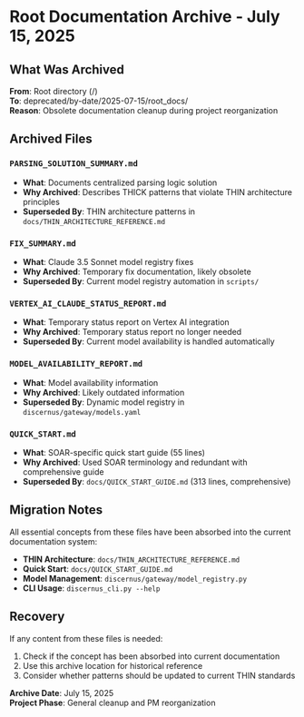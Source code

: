 # Root Documentation Archive - July 15, 2025

## What Was Archived

**From**: Root directory (/)  
**To**: deprecated/by-date/2025-07-15/root_docs/  
**Reason**: Obsolete documentation cleanup during project reorganization

## Archived Files

### `PARSING_SOLUTION_SUMMARY.md`
- **What**: Documents centralized parsing logic solution
- **Why Archived**: Describes THICK patterns that violate THIN architecture principles
- **Superseded By**: THIN architecture patterns in `docs/THIN_ARCHITECTURE_REFERENCE.md`

### `FIX_SUMMARY.md`
- **What**: Claude 3.5 Sonnet model registry fixes
- **Why Archived**: Temporary fix documentation, likely obsolete
- **Superseded By**: Current model registry automation in `scripts/`

### `VERTEX_AI_CLAUDE_STATUS_REPORT.md`
- **What**: Temporary status report on Vertex AI integration
- **Why Archived**: Temporary status report no longer needed
- **Superseded By**: Current model availability is handled automatically

### `MODEL_AVAILABILITY_REPORT.md`
- **What**: Model availability information
- **Why Archived**: Likely outdated information
- **Superseded By**: Dynamic model registry in `discernus/gateway/models.yaml`

### `QUICK_START.md`
- **What**: SOAR-specific quick start guide (55 lines)
- **Why Archived**: Used SOAR terminology and redundant with comprehensive guide
- **Superseded By**: `docs/QUICK_START_GUIDE.md` (313 lines, comprehensive)

## Migration Notes

All essential concepts from these files have been absorbed into the current documentation system:

- **THIN Architecture**: `docs/THIN_ARCHITECTURE_REFERENCE.md`
- **Quick Start**: `docs/QUICK_START_GUIDE.md`
- **Model Management**: `discernus/gateway/model_registry.py`
- **CLI Usage**: `discernus_cli.py --help`

## Recovery

If any content from these files is needed:
1. Check if the concept has been absorbed into current documentation
2. Use this archive location for historical reference
3. Consider whether patterns should be updated to current THIN standards

**Archive Date**: July 15, 2025  
**Project Phase**: General cleanup and PM reorganization
